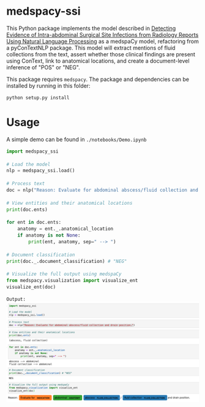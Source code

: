 # medspacy-ssi
This Python package implements the model described in [Detecting Evidence of Intra-abdominal Surgical Site Infections from Radiology Reports Using Natural Language Processing](https://pubmed.ncbi.nlm.nih.gov/29854116/) 
as a medspaCy model, refactoring from a pyConTextNLP package. This model will extract mentions of fluid collections from 
the text, assert whether those clinical findings are present using ConText, link to anatomical locations, and create a document-level inference
of "POS" or "NEG".

This package requires `medspacy`. The package and dependencies can be installed by running in this folder:
```bash
python setup.py install
```

# Usage
A simple demo can be found in `./notebooks/Demo.ipynb`
```python
import medspacy_ssi

# Load the model
nlp = medspacy_ssi.load()

# Process text
doc = nlp("Reason: Evaluate for abdominal abscess/fluid collection and drain position.")

# View entities and their anatomical locations
print(doc.ents)

for ent in doc.ents:
    anatomy = ent._.anatomical_location
    if anatomy is not None:
        print(ent, anatomy, sep=" --> ")

# Document classification
print(doc._.document_classification) # "NEG"

# Visualize the full output using medspaCy
from medspacy.visualization import visualize_ent
visualize_ent(doc)
```

`Output:`
![alt text](./docs/medspacy-ssi-output.png "Example of clinical text processed by medSpaCy")